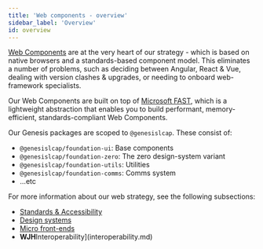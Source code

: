 ```yaml
---
title: 'Web components - overview'
sidebar_label: 'Overview'
id: overview
---
```


[Web Components](https://developer.mozilla.org/en-US/docs/Web/Web_Components) are at the very heart of our strategy - which is based on native browsers and a standards-based component model.
This eliminates a number of problems, such as deciding between Angular, React & Vue, dealing with version clashes & upgrades, or needing to onboard web-framework specialists.

Our Web Components are built on top of [Microsoft FAST](https://www.fast.design/docs/introduction/), which is a lightweight abstraction that enables you to build performant, memory-efficient, standards-compliant Web Components.

Our Genesis packages are scoped to `@genesislcap`. These consist of:

- `@genesislcap/foundation-ui`: Base components
- `@genesislcap/foundation-zero`: The zero design-system variant
- `@genesislcap/foundation-utils`: Utilities
- `@genesislcap/foundation-comms`: Comms system
- ...etc

For more information about our web strategy, see the following subsections:

- [Standards & Accessibility](standards-accessibility.md)
- [Design systems](/creating-applications/defining-your-application/user-interface/web-ui-reference/design-systems/intro/)
- [Micro front-ends](micro-frontends.md)
- **WJH**Interoperability](interoperability.md)
